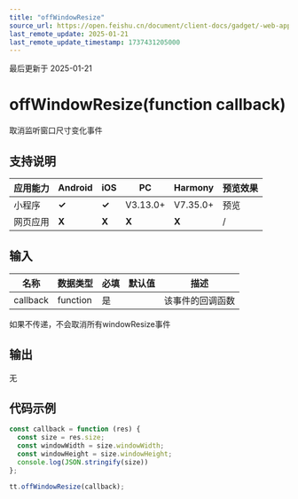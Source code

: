 ```yaml
---
title: "offWindowResize"
source_url: https://open.feishu.cn/document/client-docs/gadget/-web-app-api/interface/window/offwindowresize
last_remote_update: 2025-01-21
last_remote_update_timestamp: 1737431205000
---
```

最后更新于 2025-01-21

# offWindowResize(function callback)

取消监听窗口尺寸变化事件
## 支持说明

应用能力 | Android | iOS | PC | Harmony | 预览效果
--- | --- | --- | --- | --- | ---
小程序 | **✓** | **✓** | V3.13.0+ | V7.35.0+ | 预览
网页应用 | **X** | **X** | **X** | **X** | /

## 输入

名称 | 数据类型 | 必填 | 默认值 | 描述
--- | --- | --- | --- | ---
callback | function | 是 |  | 该事件的回调函数

如果不传递，不会取消所有windowResize事件

## 输出
无

## 代码示例

```js
const callback = function (res) {
  const size = res.size;
  const windowWidth = size.windowWidth;
  const windowHeight = size.windowHeight; 
  console.log(JSON.stringify(size))
};

tt.offWindowResize(callback);
```
